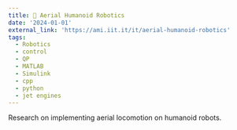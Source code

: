 ```yaml
---
title: 🤖 Aerial Humanoid Robotics
date: '2024-01-01'
external_link: 'https://ami.iit.it/it/aerial-humanoid-robotics' 
tags:
  - Robotics
  - control
  - QP
  - MATLAB
  - Simulink
  - cpp
  - python
  - jet engines
---
```


Research on implementing aerial locomotion on humanoid robots.

<!--more-->
